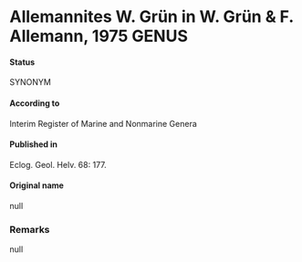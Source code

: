Allemannites W. Grün in W. Grün & F. Allemann, 1975 GENUS
=======

#### Status
SYNONYM

#### According to
Interim Register of Marine and Nonmarine Genera

#### Published in
Eclog. Geol. Helv. 68: 177.

#### Original name
null

### Remarks
null